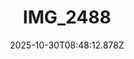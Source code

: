 ---
title: "IMG_2488"
description: ""
image: "/uploads/photos/1761814092876-IMG_2488.webp"
thumbnail: "/uploads/photos/1761814092876-IMG_2488-thumb.webp"
width: 2448
height: 3264
featured: false
date: 2025-10-30T08:48:12.878Z
order: 0
---